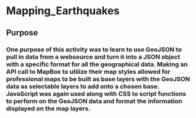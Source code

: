 # Mapping_Earthquakes
## Purpose
### One purpose of this activity was to learn to use GeoJSON to pull in data from a websource and turn it into a JSON object with a specific format for all the geographical data. Making an API call to MapBox to utilize their map styles allowed for professional maps to be built as base layers with the GeoJSON data as selectable layers to add onto a chosen base. JavaScript was again used along with CSS to script functions to perform on the GeoJSON data and format the information displayed on the map layers.
